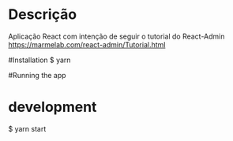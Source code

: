 # Descrição

Aplicação React com intenção de seguir o tutorial do React-Admin
https://marmelab.com/react-admin/Tutorial.html

#Installation
$ yarn

#Running the app

# development
$ yarn start

